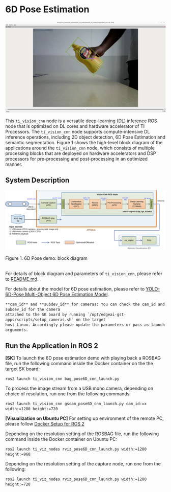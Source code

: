 6D Pose Estimation
================

![](docs/pose6D_rviz.png)
<br />

This `ti_vision_cnn` node is a versatile deep-learning (DL) inference ROS node that is optimized on DL cores and hardware accelerator of TI Processors. The `ti_vision_cnn` node supports compute-intensive DL inference operations, including 2D object detection, 6D Pose Estimation and semantic segmentation. Figure 1 shows the high-level block diagram of the applications around the `ti_vision_cnn` node, which consists of multiple processing blocks that are deployed on hardware accelerators and DSP processors for pre-processing and post-processing in an optimized manner.

## System Description

![](docs/objdet_demo_block_diagram.svg)
<figcaption>Figure 1. 6D Pose demo: block diagram</figcaption>
<br />

For details of block diagram and parameters of `ti_vision_cnn`, please refer to [README.md](./README.md).

For details about the model for 6D pose estimation, please refer to [YOLO-6D-Pose Multi-Object 6D Pose Estimation Model](https://github.com/TexasInstruments/edgeai-yolox/blob/main/README_6d_pose.md).

```{note}
**cam_id** and **subdev_id** for cameras: You can check the cam_id and subdev_id for the camera
attached to the SK board by running `/opt/edgeai-gst-apps/scripts/setup_cameras.sh` on the target
host Linux. Accordingly please update the parameters or pass as launch arguments.
```

## Run the Application in ROS 2

**[SK]** To launch the 6D pose estimation demo with playing back a ROSBAG file, run the following command inside the Docker container on the the target SK board:
```
ros2 launch ti_vision_cnn bag_pose6D_cnn_launch.py
```

To process the image stream from a USB mono camera, depending on choice of resolution, run one from the following commands:
```
ros2 launch ti_vision_cnn gscam_pose6D_cnn_launch.py cam_id:=x width:=1280 height:=720
```

**[Visualization on Ubuntu PC]** For setting up environment of the remote PC, please follow [Docker Setup for ROS 2](../../../docker/setting_docker_ros2.md)

Depending on the resolution setting of the ROSBAG file, run the following command inside the Docker container on Ubuntu PC:
```
ros2 launch ti_viz_nodes rviz_pose6D_cnn_launch.py width:=1280 height:=960
```

Depending on the resolution setting of the capture node, run one from the following:
```
ros2 launch ti_viz_nodes rviz_pose6D_cnn_launch.py width:=1280 height:=720
```
